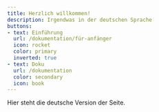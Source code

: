 ```yaml
---
title: Herzlich willkommen!
description: Irgendwas in der deutschen Sprache
buttons:
- text: Einführung
  url: /dokumentation/für-anfänger
  icon: rocket
  color: primary
  inverted: true
- text: Doku
  url: /dokumentation
  color: secondary
  icon: book
---
```


Hier steht die deutsche Version der Seite.